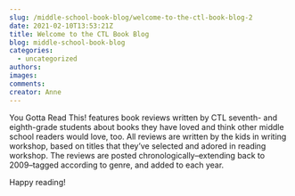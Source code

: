 ```yaml
---
slug: /middle-school-book-blog/welcome-to-the-ctl-book-blog-2
date: 2021-02-10T13:53:21Z
title: Welcome to the CTL Book Blog
blog: middle-school-book-blog
categories:
  - uncategorized
authors:
images:
comments:
creator: Anne
---
```


<!-- wp:paragraph -->
<p>You Gotta Read This! features book reviews written by CTL seventh- and eighth-grade students about books they have loved and think other middle school readers would love, too. All reviews are written by the kids in writing workshop, based on titles that they’ve selected and adored in reading workshop. The reviews are posted chronologically–extending back to 2009–tagged according to genre, and added to each year.</p>
<!-- /wp:paragraph -->

<!-- wp:paragraph -->
<p>Happy reading!</p>
<!-- /wp:paragraph -->
